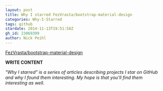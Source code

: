 ```yaml
---
layout: post
title: Why I starred FezVrasta/bootstrap-material-design
categories: Why-I-Starred
tags: github
stardate: 2014-11-13T19:51:58Z
gh_id: 23069399
author: Nick Peihl
---
```


[FezVrasta/bootstrap-material-design](https://github.com/FezVrasta/bootstrap-material-design)

**WRITE CONTENT**

*"Why I starred" is a series of articles describing projects I star on GitHub and why I found them interesting. My hope is that you'll find them interesting as well.*

